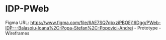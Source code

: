 # IDP-PWeb

Figma URL: https://www.figma.com/file/6AE7SQ7qbxziPBOEj16Dgg/PWeb-IDP---Balasoiu-Ioana%2C-Popa-Stefan%2C-Popovici-Andrei
    - Prototype
    - Wireframes




